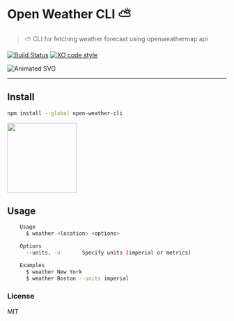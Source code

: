 # Open Weather CLI ⛅

> ⛅ CLI for fetching weather forecast using openweathermap api

[![Build Status](https://travis-ci.org/xxczaki/open-weather-cli.svg?branch=master)](https://travis-ci.org/xxczaki/open-weather-cli) 
[![XO code style](https://img.shields.io/badge/code_style-XO-5ed9c7.svg)](https://github.com/xojs/xo) 

![Animated SVG](https://rawcdn.githack.com/xxczaki/open-weather-cli/master/animated.svg)

---

## Install
```bash
npm install --global open-weather-cli
```

<a href="https://www.patreon.com/akepinski">
	<img src="https://c5.patreon.com/external/logo/become_a_patron_button@2x.png" width="160">
</a>

## Usage
```bash
	Usage
	  $ weather <location> <options>

    Options
      --units, -u       Specify units (imperial or metrics)

	Examples
	  $ weather New York
	  $ weather Boston --units imperial
```

### License

MIT
